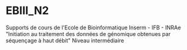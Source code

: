 # EBIII_N2
Supports de cours de l'Ecole de Bioinformatique Inserm - IFB - INRAe "Initiation au traitement des données de génomique obtenues par séquençage à haut débit" Niveau intermédiaire
